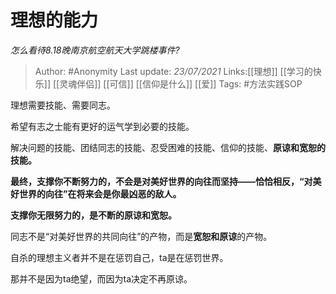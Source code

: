 # 理想的能力
*怎么看待8.18晚南京航空航天大学跳楼事件?*

> Author: #Anonymity
> Last update: *23/07/2021*
> Links:[[理想]] [[学习的快乐]] [[灵魂伴侣]] [[可信]] [[信仰是什么]] [[爱]]
> Tags:   #方法实践SOP

理想需要技能、需要同志。

希望有志之士能有更好的运气学到必要的技能。

解决问题的技能、团结同志的技能、忍受困难的技能、信仰的技能、**原谅和宽恕的技能。**

**最终，支撑你不断努力的，不会是对美好世界的向往而坚持——恰恰相反，“对美好世界的向往”在将来会是你最凶恶的敌人。**

**支撑你无限努力的，是不断的原谅和宽恕。**

同志不是“对美好世界的共同向往”的产物，而是**宽恕和原谅**的产物。

自杀的理想主义者并不是在惩罚自己，ta是在惩罚世界。

那并不是因为ta绝望，而因为ta决定不再原谅。

